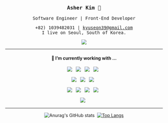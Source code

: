<div align='center'>
 <h3><samp><strong>Asher Kim</strong> 👋 </samp></h3>

 <samp>Software Engineer | Front-End Developer</samp><br/>
 
 <samp>+82) 1039482031 | kyuseon39@gmail.com</samp><br/>
 <samp>I live on Seoul, South of Korea.</samp>
 
 <a href="https://velog.io/@ashekruu"><img src="https://img.shields.io/badge/Velog-3DDC84?style=flat&logo=Blogger&logoColor=white"/></a>
 
 <hr>
 
 <h4>🧐  I’m currently working with ...</h4>

 <p>
   <img src="https://img.shields.io/badge/React-20232A?style=for-the-badge&logo=react&logoColor=61DAFB" />&nbsp;&nbsp;
   <img src="https://img.shields.io/badge/Next.Js-20232A?style=for-the-badge&logo=Next.js&logoColor=61DAFB" />&nbsp;&nbsp;
   <img src="https://img.shields.io/badge/JS-F7DF1E?style=for-the-badge&logo=javascript&logoColor=black" />&nbsp;&nbsp;
   <img src="https://img.shields.io/badge/TS-3073C0?style=for-the-badge&logo=typescript&logoColor=white" />&nbsp;&nbsp;

 </p>
 <p>
   <img src="https://img.shields.io/badge/Mobx-FF9955?style=for-the-badge&logo=mobx&logoColor=white" />&nbsp;&nbsp;
   <img src="https://img.shields.io/badge/redux-764ABC?style=for-the-badge&logo=redux&logoColor=white" />&nbsp;&nbsp;
   <img src="https://img.shields.io/badge/recoil-1572B6?&style=for-the-badge&logo=React&logoColor=white" />&nbsp;&nbsp;

   <img src="https://img.shields.io/badge/CSS3-1572B6?&style=for-the-badge&logo=css3&logoColor=white" />&nbsp;&nbsp;
   <img src="https://img.shields.io/badge/sass%20-%23cc6699.svg?&style=for-the-badge&logo=sass&logoColor=white" />&nbsp;&nbsp;
   <img src="https://img.shields.io/badge/Styled Components-DB7093?style=for-the-badge&logo=styled-components&logoColor=white" />&nbsp;&nbsp;
   <img src="https://img.shields.io/badge/Tailwind CSS-06B6D4?style=for-the-badge&logo=Tailwind CSS&logoColor=white" />&nbsp;&nbsp;
  
   <img src="https://img.shields.io/badge/AWS-232F3E?style=for-the-badge&logo=Amazon AWS&logoColor=white" />&nbsp;&nbsp;
 </p>
 
 <hr/>
 
 ![Anurag's GitHub stats](https://github-readme-stats.vercel.app/api?username=asherkuu&show_icons=true&theme=radical)&nbsp;&nbsp;[![Top Langs](https://github-readme-stats.vercel.app/api/top-langs/?username=asherkuu&layout=compact)]()
 
</div>
